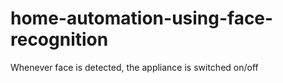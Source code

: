 # home-automation-using-face-recognition
Whenever face is detected, the appliance is switched on/off
